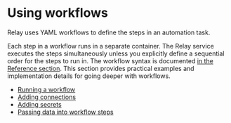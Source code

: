 # Using workflows

Relay uses YAML workflows to define the steps in an automation task.

Each step in a workflow runs in a separate container. The Relay service executes the steps
simultaneously unless you explicitly define a sequential order for the steps to run in. The workflow syntax is documented [in the Reference section](reference/relay-workflows.md). This section provides practical examples and implementation details for going deeper with workflows.

-   [Running a workflow](using-workflows/running-a-workflow.md)
-   [Adding connections](using-workflows/adding-connections.md)
-   [Adding secrets](using-workflows/adding-secrets.md)
-   [Passing data into workflow steps](using-workflows/passing-data-into-workflow-steps.md)
